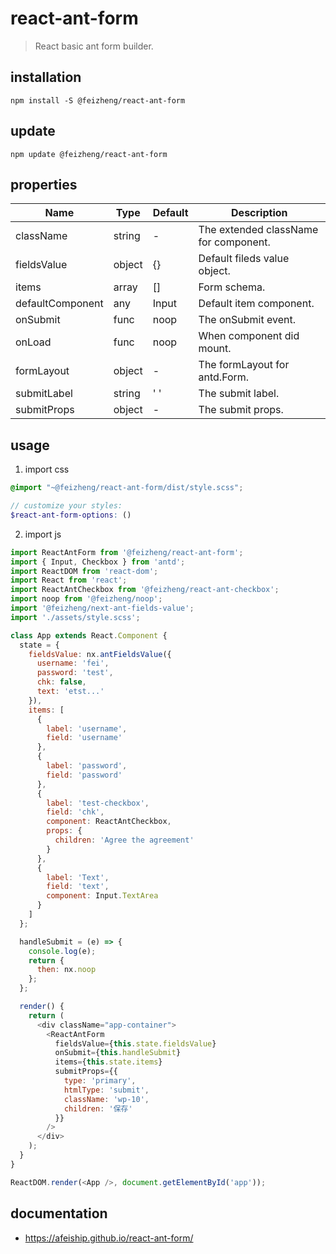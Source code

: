 # react-ant-form
> React basic ant form builder.

## installation
```shell
npm install -S @feizheng/react-ant-form
```

## update
```shell
npm update @feizheng/react-ant-form
```

## properties
| Name             | Type   | Default  | Description                           |
| ---------------- | ------ | -------- | ------------------------------------- |
| className        | string | -        | The extended className for component. |
| fieldsValue      | object | {}       | Default fileds value object.          |
| items            | array  | []       | Form schema.                          |
| defaultComponent | any    | Input    | Default item component.               |
| onSubmit         | func   | noop     | The onSubmit event.                   |
| onLoad           | func   | noop     | When component did mount.             |
| formLayout       | object | -        | The formLayout for antd.Form.         |
| submitLabel      | string | '&nbsp;' | The submit label.                     |
| submitProps      | object | -        | The submit props.                     |


## usage
1. import css
  ```scss
  @import "~@feizheng/react-ant-form/dist/style.scss";

  // customize your styles:
  $react-ant-form-options: ()
  ```
2. import js
  ```js
  import ReactAntForm from '@feizheng/react-ant-form';
  import { Input, Checkbox } from 'antd';
  import ReactDOM from 'react-dom';
  import React from 'react';
  import ReactAntCheckbox from '@feizheng/react-ant-checkbox';
  import noop from '@feizheng/noop';
  import '@feizheng/next-ant-fields-value';
  import './assets/style.scss';

  class App extends React.Component {
    state = {
      fieldsValue: nx.antFieldsValue({
        username: 'fei',
        password: 'test',
        chk: false,
        text: 'etst...'
      }),
      items: [
        {
          label: 'username',
          field: 'username'
        },
        {
          label: 'password',
          field: 'password'
        },
        {
          label: 'test-checkbox',
          field: 'chk',
          component: ReactAntCheckbox,
          props: {
            children: 'Agree the agreement'
          }
        },
        {
          label: 'Text',
          field: 'text',
          component: Input.TextArea
        }
      ]
    };

    handleSubmit = (e) => {
      console.log(e);
      return {
        then: nx.noop
      };
    };

    render() {
      return (
        <div className="app-container">
          <ReactAntForm
            fieldsValue={this.state.fieldsValue}
            onSubmit={this.handleSubmit}
            items={this.state.items}
            submitProps={{
              type: 'primary',
              htmlType: 'submit',
              className: 'wp-10',
              children: '保存'
            }}
          />
        </div>
      );
    }
  }

  ReactDOM.render(<App />, document.getElementById('app'));

  ```

## documentation
- https://afeiship.github.io/react-ant-form/
